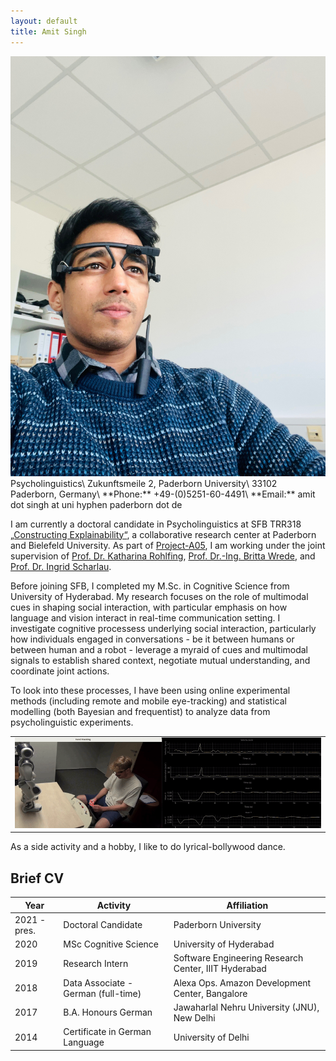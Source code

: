 ```yaml
---
layout: default
title: Amit Singh
---
```

<img class="profile-picture" src="profile_picture_updated.jpg">
Psycholinguistics\
Zukunftsmeile 2, Paderborn University\
33102 Paderborn, Germany\
**Phone:** +49-(0)5251-60-4491\
**Email:** amit dot singh at uni hyphen paderborn dot de




I am currently a doctoral candidate in Psycholinguistics at SFB TRR318 [„Constructing Explainability“](https://trr318.uni-paderborn.de), a collaborative research center at Paderborn and Bielefeld University. As part of [Project-A05](https://trr318.uni-paderborn.de/projekte/a05), I am working under the joint supervision of [Prof. Dr. Katharina Rohlfing](https://www.uni-paderborn.de/person/50352), [Prof. Dr.-Ing. Britta Wrede](https://ekvv.uni-bielefeld.de/pers_publ/publ/PersonDetail.jsp?personId=10380), and [Prof. Dr. Ingrid Scharlau](https://kw.uni-paderborn.de/fach-psychologie/kognitive-psychologie/).

Before joining SFB, I completed my M.Sc. in Cognitive Science from University of Hyderabad. My research focuses on the role of multimodal cues in shaping social interaction, with particular emphasis on how language and vision interact in real-time communication setting.  I investigate cognitive processess underlying social interaction, particularly how individuals engaged in conversations - be it between humans or between human and a robot - leverage a myraid of cues and multimodal signals to establish shared context, negotiate mutual understanding, and coordinate joint actions.

To look into these processes, I have been using online experimental methods (including remote and mobile eye-tracking) and statistical modelling (both Bayesian and frequentist) to analyze data from psycholinguistic experiments. 

<table>
  <tr>
    <td><img src="images/scenario.gif"></td>
  </tr>
 </table>

As a side activity and a hobby, I like to do lyrical-bollywood dance.

## Brief CV

Year | Activity | Affiliation
-----|------- | -----------
2021 - pres. | Doctoral Candidate | Paderborn University
2020 | MSc Cognitive Science | University of Hyderabad 
2019 | Research Intern | Software Engineering Research Center, IIIT Hyderabad
2018 | Data Associate - German (full-time)| Alexa Ops. Amazon Development Center, Bangalore
2017 | B.A. Honours German | Jawaharlal Nehru University (JNU), New Delhi
2014 | Certificate in German Language | University of Delhi
